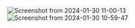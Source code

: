 
![Screenshot from 2024-01-30 11-00-13](https://github.com/AyushRudra/Angular-Project/assets/153734147/de510cc4-a2f0-4fba-8330-43597499b624)
![Screenshot from 2024-01-30 10-59-47](https://github.com/AyushRudra/Angular-Project/assets/153734147/e15a3b46-af6d-41f9-97b2-5f1639d2d2f6)
